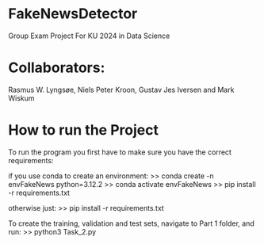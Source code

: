 # FakeNewsDetector
Group Exam Project For KU 2024 in Data Science

# Collaborators:
Rasmus W. Lyngsøe, Niels Peter Kroon, Gustav Jes Iversen and Mark Wiskum


# How to run the Project
To run the program you first have to make sure you have the correct requirements:

if you use conda to create an environment:
    >> conda create -n envFakeNews python=3.12.2
    >> conda activate envFakeNews
    >> pip install -r requirements.txt

otherwise just:
    >> pip install -r requirements.txt


To create the training, validation and test sets, navigate to Part 1 folder, and run:
    >> python3 Task_2.py


